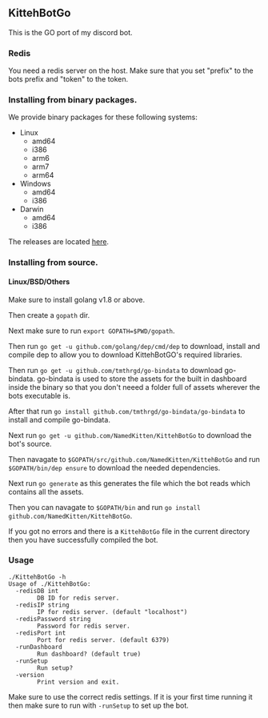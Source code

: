 ## KittehBotGo

This is the GO port of my discord bot.

### Redis

You need a redis server on the host.
Make sure that you set "prefix" to the bots prefix and "token" to the token.

### Installing from binary packages.

We provide binary packages for these following systems:

- Linux
    - amd64
    - i386
    - arm6
    - arm7
    - arm64
- Windows
    - amd64
    - i386
- Darwin
    - amd64
    - i386

The releases are located [here](https://github.com/NamedKitten/KittehBotGo/releases).

### Installing from source.

#### Linux/BSD/Others

Make sure to install golang v1.8 or above.

Then create a `gopath` dir.    

Next make sure to run `export GOPATH=$PWD/gopath`.

Then run `go get -u github.com/golang/dep/cmd/dep` to download, install and compile dep to allow you to download KittehBotGO's required libraries.

Then run `go get -u github.com/tmthrgd/go-bindata` to download go-bindata.
go-bindata is used to store the assets for the built in dashboard inside the binary so that you don't neeed a folder full of assets wherever the bots executable is.

After that run `go install github.com/tmthrgd/go-bindata/go-bindata` to install and compile go-bindata.

Next run `go get -u github.com/NamedKitten/KittehBotGo` to download the bot's source.

Then navagate to `$GOPATH/src/github.com/NamedKitten/KittehBotGo` and run `$GOPATH/bin/dep ensure` to download the needed dependencies.

Next run `go generate` as this generates the file which the bot reads which contains all the assets.

Then you can navagate to `$GOPATH/bin` and run `go install github.com/NamedKitten/KittehBotGo`.

If you got no errors and there is a `KittehBotGo` file in the current directory then you have successfully compiled the bot.


### Usage

```
./KittehBotGo -h
Usage of ./KittehBotGo:
  -redisDB int
    	DB ID for redis server.
  -redisIP string
    	IP for redis server. (default "localhost")
  -redisPassword string
    	Password for redis server.
  -redisPort int
    	Port for redis server. (default 6379)
  -runDashboard
    	Run dashboard? (default true)
  -runSetup
    	Run setup?
  -version
    	Print version and exit.

```

Make sure to use the correct redis settings.
If it is your first time running it then make sure to run with `-runSetup` to set up the bot.
